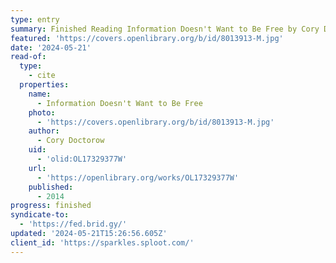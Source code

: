 ```yaml
---
type: entry
summary: Finished Reading Information Doesn't Want to Be Free by Cory Doctorow
featured: 'https://covers.openlibrary.org/b/id/8013913-M.jpg'
date: '2024-05-21'
read-of:
  type:
    - cite
  properties:
    name:
      - Information Doesn't Want to Be Free
    photo:
      - 'https://covers.openlibrary.org/b/id/8013913-M.jpg'
    author:
      - Cory Doctorow
    uid:
      - 'olid:OL17329377W'
    url:
      - 'https://openlibrary.org/works/OL17329377W'
    published:
      - 2014
progress: finished
syndicate-to:
  - 'https://fed.brid.gy/'
updated: '2024-05-21T15:26:56.605Z'
client_id: 'https://sparkles.sploot.com/'
---
```


